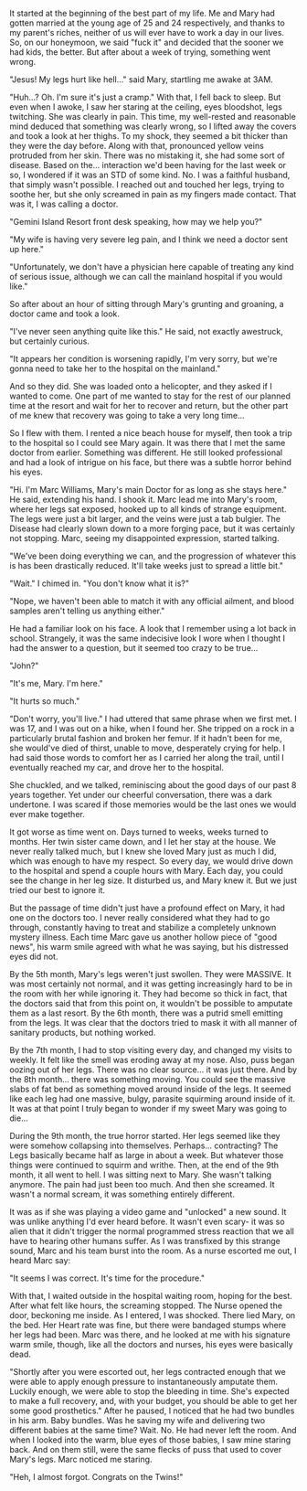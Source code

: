 It started at the beginning of the best part of my life. Me and Mary had gotten married at the young age of 25 and 24 respectively, and thanks to my parent's riches, neither of us will ever have to work a day in our lives. So, on our honeymoon, we said "fuck it" and decided that the sooner we had kids, the better. But after about a week of trying, something went wrong.

"Jesus! My legs hurt like hell..." said Mary, startling me awake at 3AM.

"Huh...? Oh. I'm sure it's just a cramp." With that, I fell back to sleep. But even when I awoke, I saw her staring at the ceiling, eyes bloodshot, legs twitching. She was clearly in pain. This time, my well-rested and reasonable mind deduced that something was clearly wrong, so I lifted away the covers and took a look at her thighs. To my shock, they seemed a bit thicker than they were the day before. Along with that, pronounced yellow veins protruded from her skin. There was no mistaking it, she had some sort of disease. Based on the... interaction we'd been having for the last week or so, I wondered if it was an STD of some kind. No. I was a faithful husband, that simply wasn't possible. I reached out and touched her legs, trying to soothe her, but she only screamed in pain as my fingers made contact. That was it, I was calling a doctor.

"Gemini Island Resort front desk speaking, how may we help you?"

"My wife is having very severe leg pain, and I think we need a doctor sent up here."

"Unfortunately, we don't have a physician here capable of treating any kind of serious issue, although we can call the mainland hospital if you would like."

So after about an hour of sitting through Mary's grunting and groaning, a doctor came and took a look. 

"I've never seen anything quite like this." He said, not exactly awestruck, but certainly curious.

"It appears her condition is worsening rapidly, I'm very sorry, but we're gonna need to take her to the hospital on the mainland."

And so they did. She was loaded onto a helicopter, and they asked if I wanted to come. One part of me wanted to stay for the rest of our planned time at the resort and wait for her to recover and return, but the other part of me knew that recovery was going to take a very long time...

So I flew with them. I rented a nice beach house for myself, then took a trip to the hospital so I could see Mary again. It was there that I met the same doctor from earlier. Something was different. He still looked professional and had a look of intrigue on his face, but there was a subtle horror behind his eyes.

"Hi. I'm Marc Williams, Mary's main Doctor for as long as she stays here." He said, extending his hand. I shook it. Marc lead me into Mary's room, where her legs sat exposed, hooked up to all kinds of strange equipment. The legs were just a bit larger, and the veins were just a tab bulgier. The Disease had clearly slown down to a more forging pace, but it was certainly not stopping. Marc, seeing my disappointed expression, started talking. 

"We've been doing everything we can, and the progression of whatever this is has been drastically reduced. It'll take weeks just to spread a little bit."

"Wait." I chimed in. "You don't know what it is?"

"Nope, we haven't been able to match it with any official ailment, and blood samples aren't telling us anything either."

He had a familiar look on his face. A look that I remember using a lot back in school. Strangely, it was the same indecisive look I wore when I thought I had the answer to a question, but it seemed too crazy to be true...

"John?"

"It's me, Mary. I'm here."

"It hurts so much."

"Don't worry, you'll live." I had uttered that same phrase when we first met. I was 17, and I was out on a hike, when I found her. She tripped on a rock in a particularly brutal fashion and broken her femur. If it hadn't been for me, she would've died of thirst, unable to move, desperately crying for help. I had said those words to comfort her as I carried her along the trail, until I eventually reached my car, and drove her to the hospital.

She chuckled, and we talked, reminiscing about the good days of our past 8 years together.  Yet under our cheerful conversation, there was a dark undertone. I was scared if those memories would be the last ones we would ever make together.

It got worse as time went on. Days turned to weeks, weeks turned to months. Her twin sister came down, and I let her stay at the house. We never really talked much, but I knew she loved Mary just as much I did, which was enough to have my respect. So every day, we would drive down to the hospital and spend a couple hours with Mary. Each day, you could see the change in her leg size. It disturbed us, and Mary knew it. But we just tried our best to ignore it.

But the passage of time didn't just have a profound effect on Mary, it had one on the doctors too. I never really considered what they had to go through, constantly having to treat and stabilize a completely unknown mystery illness. Each time Marc gave us another hollow piece of "good news", his warm smile agreed with what he was saying, but his distressed eyes did not.

By the 5th month, Mary's legs weren't just swollen. They were MASSIVE. It was most certainly not normal, and it was getting increasingly hard to be in the room with her while ignoring it. They had become so thick in fact, that the doctors said that from this point on, it wouldn't be possible to amputate them as a last resort. By the 6th month, there was a putrid smell emitting from the legs. It was clear that the doctors tried to mask it with all manner of sanitary products, but nothing worked.

By the 7th month, I had to stop visiting every day, and changed my visits to weekly. It felt like the smell was eroding away at my nose. Also, puss began oozing out of her legs. There was no clear source... it was just there. And by the 8th month... there was something moving. You could see the massive slabs of fat bend as something moved around inside of the legs. It seemed like each leg had one massive, bulgy, parasite squirming around inside of it. It was at that point I truly began to wonder if my sweet Mary was going to die...

During the 9th month, the true horror started. Her legs seemed like they were somehow collapsing into themselves. Perhaps... contracting? The Legs basically became half as large in about a week. But whatever those things were continued to squirm and writhe. Then, at the end of the 9th month, it all went to hell. I was sitting next to Mary. She wasn't talking anymore. The pain had just been too much. And then she screamed. It wasn't a normal scream, it was something entirely different.

It was as if she was playing a video game and "unlocked" a new sound. It was unlike anything I'd ever heard before. It wasn't even scary- it was so alien that it didn't trigger the normal programmed stress reaction that we all have to hearing other humans suffer. As I was transfixed by this strange sound, Marc and his team burst into the room. As a nurse escorted me out, I heard Marc say:

"It seems I was correct. It's time for the procedure."

With that, I waited outside in the hospital waiting room, hoping for the best. After what felt like hours, the screaming stopped. The Nurse opened the door, beckoning me inside. As I entered, I was shocked. There lied Mary, on the bed. Her Heart rate was fine, but there were bandaged stumps where her legs had been. Marc was there, and he looked at me with his signature warm smile, though, like all the doctors and nurses, his eyes were basically dead. 

"Shortly after you were escorted out, her legs contracted enough that we were able to apply enough pressure to instantaneously amputate them. Luckily enough, we were able to stop the bleeding in time. She's expected to make a full recovery, and, with your budget, you should be able to get her some good prosthetics." After he paused, I noticed that he had two bundles in his arm. Baby bundles. Was he saving my wife and delivering two different babies at the same time? Wait. No. He had never left the room. And when I looked into the warm, blue eyes of those babies, I saw mine staring back. And on them still, were the same flecks of puss that used to cover Mary's legs. Marc noticed me staring.

"Heh, I almost forgot. Congrats on the Twins!"